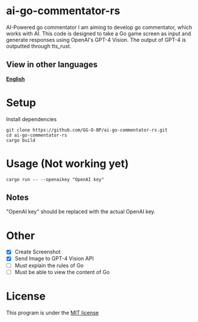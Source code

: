 # ai-go-commentator-rs
AI-Powered go commentator
I am aiming to develop go commentator, which works with AI.
This code is designed to take a Go game screen as input and generate responses using OpenAI's GPT-4 Vision.
The output of GPT-4 is outputted through tts_rust.


## View in other languages

[**English**](./README.md)

# Setup
Install dependencies
```
git clone https://github.com/GG-O-BP/ai-go-commentator-rs.git
cd ai-go-commentator-rs
cargo build
```

# Usage (Not working yet)
```
cargo run -- --openaikey "OpenAI key"
```

## Notes
"OpenAI key" should be replaced with the actual OpenAI key.


# Other

- [x] Create Screenshot
- [x] Send Image to GPT-4 Vision API
- [ ] Must explain the rules of Go
- [ ] Must be able to view the content of Go

# License
This program is under the [MIT license](/LICENSE) 
